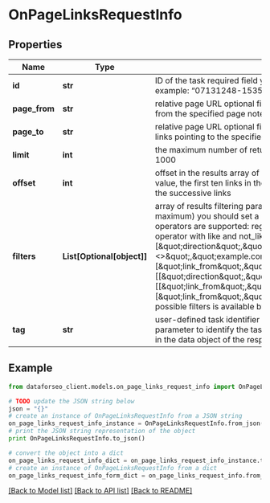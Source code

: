 # OnPageLinksRequestInfo


## Properties

Name | Type | Description | Notes
------------ | ------------- | ------------- | -------------
**id** | **str** | ID of the task required field you can get this ID in the response of the Task POST endpoint example: “07131248-1535-0216-1000-17384017ad04” | [optional] 
**page_from** | **str** | relative page URL optional field if you use this field, the API response will contain only links from the specified page note that in this field you can specify relative URLs only | [optional] 
**page_to** | **str** | relative page URL optional field if you use this field, the API response will contain only internal links pointing to the specified page note that in this field you can specify relative URLs only | [optional] 
**limit** | **int** | the maximum number of returned links optional field default value: 100 maximum value: 1000 | [optional] 
**offset** | **int** | offset in the results array of returned links optional field default value: 0 if you specify the 10 value, the first ten links in the results array will be omitted and the data will be provided for the successive links | [optional] 
**filters** | **List[Optional[object]]** | array of results filtering parameters optional field you can add several filters at once (8 filters maximum) you should set a logical operator and, or between the conditions the following operators are supported: regex, not_regex, &#x3D;, &lt;&gt;, in, not_in, like, not_like you can use the % operator with like and not_like to match any string of zero or more characters example: [\&quot;direction\&quot;,\&quot;&#x3D;\&quot;,\&quot;external\&quot;] [[\&quot;domain_to\&quot;,\&quot;&lt;&gt;\&quot;,\&quot;example.com\&quot;], \&quot;and\&quot;, [\&quot;link_from\&quot;,\&quot;not_like\&quot;,\&quot;%example.com/blog%\&quot;]] [[\&quot;direction\&quot;,\&quot;&#x3D;\&quot;,\&quot;external\&quot;], \&quot;and\&quot;, [[\&quot;link_from\&quot;,\&quot;like\&quot;,\&quot;%example.com/blog%\&quot;],\&quot;or\&quot;,[\&quot;link_from\&quot;,\&quot;like\&quot;,\&quot;%example.com/help%\&quot;]]] The full list of possible filters is available by this link. | [optional] 
**tag** | **str** | user-defined task identifier optional field the character limit is 255 you can use this parameter to identify the task and match it with the result you will find the specified tag value in the data object of the response | [optional] 

## Example

```python
from dataforseo_client.models.on_page_links_request_info import OnPageLinksRequestInfo

# TODO update the JSON string below
json = "{}"
# create an instance of OnPageLinksRequestInfo from a JSON string
on_page_links_request_info_instance = OnPageLinksRequestInfo.from_json(json)
# print the JSON string representation of the object
print OnPageLinksRequestInfo.to_json()

# convert the object into a dict
on_page_links_request_info_dict = on_page_links_request_info_instance.to_dict()
# create an instance of OnPageLinksRequestInfo from a dict
on_page_links_request_info_form_dict = on_page_links_request_info.from_dict(on_page_links_request_info_dict)
```
[[Back to Model list]](../README.md#documentation-for-models) [[Back to API list]](../README.md#documentation-for-api-endpoints) [[Back to README]](../README.md)


